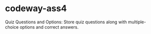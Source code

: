 # codeway-ass4
Quiz Questions and Options: Store quiz questions along with multiple-choice options and correct answers.
